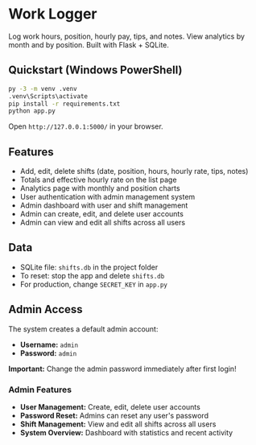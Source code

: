 # Work Logger

Log work hours, position, hourly pay, tips, and notes. View analytics by month and by position. Built with Flask + SQLite.

## Quickstart (Windows PowerShell)

```bash
py -3 -m venv .venv
.venv\Scripts\activate
pip install -r requirements.txt
python app.py
```

Open `http://127.0.0.1:5000/` in your browser.

## Features
- Add, edit, delete shifts (date, position, hours, hourly rate, tips, notes)
- Totals and effective hourly rate on the list page
- Analytics page with monthly and position charts
- User authentication with admin management system
- Admin dashboard with user and shift management
- Admin can create, edit, and delete user accounts
- Admin can view and edit all shifts across all users

## Data
- SQLite file: `shifts.db` in the project folder
- To reset: stop the app and delete `shifts.db`
- For production, change `SECRET_KEY` in `app.py`

## Admin Access
The system creates a default admin account:
- **Username:** `admin`
- **Password:** `admin`

**Important:** Change the admin password immediately after first login!

### Admin Features
- **User Management:** Create, edit, delete user accounts
- **Password Reset:** Admins can reset any user's password
- **Shift Management:** View and edit all shifts across all users
- **System Overview:** Dashboard with statistics and recent activity


